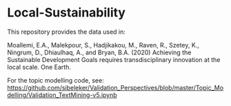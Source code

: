 # Local-Sustainability
This repository provides the data used in: 

Moallemi, E.A., Malekpour, S., Hadjikakou, M., Raven, R., Szetey, K., Ningrum, D., Dhiaulhaq, A., and Bryan, B.A. (2020) Achieving the Sustainable Development Goals requires transdisciplinary innovation at the local scale. One Earth.


For the topic modelling code, see: https://github.com/sibeleker/Validation_Perspectives/blob/master/Topic_Modelling/Validation_TextMining-v5.ipynb
